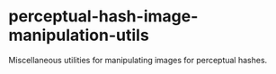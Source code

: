 # perceptual-hash-image-manipulation-utils
Miscellaneous utilities for manipulating images for perceptual hashes.  

